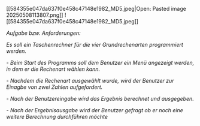 [[584355e047da637f0e458c47148e1982_MD5.jpeg|Open: Pasted image 20250508113807.png]]
![[584355e047da637f0e458c47148e1982_MD5.jpeg]]


_Aufgabe bzw. Anforderungen:_

_Es soll ein Taschenrechner für die vier Grundrechenarten programmiert werden._

_- Beim Start des Programms soll dem Benutzer ein Menü angezeigt werden, in dem er die Rechenart wählen kann._

_- Nachdem die Rechenart ausgewählt wurde, wird der Benutzer zur Einagbe von zwei Zahlen aufgefordert._

_- Nach der Benutzereingabe wird das Ergebnis berechnet und ausgegeben._

_- Nach der Ergebnisausgabe wird der Benutzer gefragt ob er noch eine weitere Berechnung durchführen möchte_

